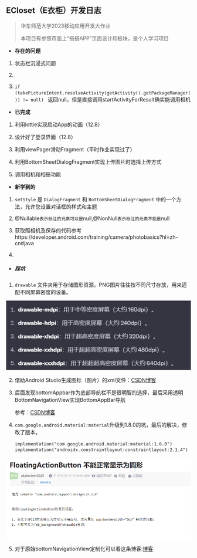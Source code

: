##  ECloset（E衣柜）开发日志

> 华东师范大学2023移动应用开发大作业
>
> 本项目有参照市面上“搭搭APP”页面设计和板块，是个人学习项目

- **存在的问题**

1. 状态栏沉浸式问题

2. 

3. `if (takePictureIntent.resolveActivity(getActivity().getPackageManager()) != null) ` 返回null，但是直接调用startActivityForResult确实能调用相机

   

- **已完成**

1. 利用lottie实现启动App的动画（12.8）
2. 设计好了登录界面（12.8）

3. 利用viewPager滑动Fragment（平时作业实现过了）

4. 利用BottomSheetDialogFragment实现上传图片时选择上传方式

5. 调用相机和相册功能

- **新学到的**

1. `setStyle` 是 `DialogFragment` 和 `BottomSheetDialogFragment` 中的一个方法，允许您设置对话框的样式和主题

2. @Nullable` 表示标注的元素可以是 `null,@NonNull` 表示标注的元素不能是 `null

3. 获取照相机及保存的代码参考https://developer.android.com/training/camera/photobasics?hl=zh-cn#java

4. 



- ##### 踩坑

1. `drawable` 文件夹用于存储图形资源，PNG图片往往按不同尺寸存放，用来适配不同屏幕密度的设备。

![image-20231207185532645](./assets/image-20231207185532645.png)

2. 借助Android Studio生成图标（图片）的xml文件：[CSDN博客](https://blog.csdn.net/gongjing457/article/details/126149840?ops_request_misc=&request_id=&biz_id=102&utm_term=android%E4%B8%AD%E5%A6%82%E4%BD%95%E5%88%9B%E5%BB%BA%E5%9B%BE%E6%A0%87%E8%B5%84%E6%BA%90%E6%96%87%E4%BB%B6&utm_medium=distribute.pc_search_result.none-task-blog-2~all~sobaiduweb~default-1-126149840.142^v96^pc_search_result_base7&spm=1018.2226.3001.4187)

3. 后面发现bottomAppbar作为底部导航栏不是很明智的选择，最后采用透明BottomNavigationView实现BottomAppBar导航

   参考：[CSDN博客](https://blog.csdn.net/weixin_44759237/article/details/128667949?ops_request_misc=&request_id=&biz_id=102&utm_term=android%20%E5%BC%80%E5%8F%91%20bottomappbar&utm_medium=distribute.pc_search_result.none-task-blog-2~all~sobaiduweb~default-5-128667949.142pc_search_result_base7&spm=1018.2226.3001.4187)

4. `com.google.android.material:material`升级到1.8.0的坑，最后的解决，修改了版本。

   ```
   implementation("com.google.android.material:material:1.6.0")
   implementation("androidx.constraintlayout:constraintlayout:2.1.4")
   ```

![image-20231207203652957](./assets/image-20231207203652957.png)



5. 对于原始bottomNavigationView定制化可以看这条博客:[博客](https://blog.csdn.net/u012400885/article/details/110791780?ops_request_misc=%257B%2522request%255Fid%2522%253A%2522170205354816800197072112%2522%252C%2522scm%2522%253A%252220140713.130102334.pc%255Fall.%2522%257D&request_id=170205354816800197072112&biz_id=0&utm_medium=distribute.pc_search_result.none-task-blog-2~all~first_rank_ecpm_v1~rank_v31_ecpm-1-110791780-null-null.142^v96^pc_search_result_base7&utm_term=%E5%A6%82%E4%BD%95%E4%BF%AE%E6%94%B9BottomNavigationView%E9%AB%98%E5%BA%A6&spm=1018.2226.3001.4187)
